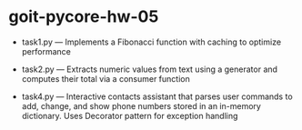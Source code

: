 # goit-pycore-hw-05

- task1.py — Implements a Fibonacci function with caching to optimize performance

- task2.py — Extracts numeric values from text using a generator and computes their total via a consumer function

- task4.py — Interactive contacts assistant that parses user commands to add, change, and show phone numbers stored in an in-memory dictionary. Uses Decorator pattern for exception handling
